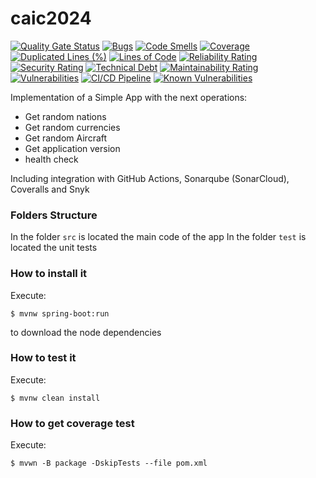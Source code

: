 # caic2024

[![Quality Gate Status](https://sonarcloud.io/api/project_badges/measure?project=JoseHenao1_caic2024&metric=alert_status)](https://sonarcloud.io/summary/new_code?id=JoseHenao1_caic2024)
[![Bugs](https://sonarcloud.io/api/project_badges/measure?project=JoseHenao1_caic2024&metric=bugs)](https://sonarcloud.io/summary/new_code?id=JoseHenao1_caic2024)
[![Code Smells](https://sonarcloud.io/api/project_badges/measure?project=JoseHenao1_caic2024&metric=code_smells)](https://sonarcloud.io/summary/new_code?id=JoseHenao1_caic2024)
[![Coverage](https://sonarcloud.io/api/project_badges/measure?project=JoseHenao1_caic2024&metric=coverage)](https://sonarcloud.io/summary/new_code?id=JoseHenao1_caic2024)
[![Duplicated Lines (%)](https://sonarcloud.io/api/project_badges/measure?project=JoseHenao1_caic2024&metric=duplicated_lines_density)](https://sonarcloud.io/summary/new_code?id=JoseHenao1_caic2024)
[![Lines of Code](https://sonarcloud.io/api/project_badges/measure?project=JoseHenao1_caic2024&metric=ncloc)](https://sonarcloud.io/summary/new_code?id=JoseHenao1_caic2024)
[![Reliability Rating](https://sonarcloud.io/api/project_badges/measure?project=JoseHenao1_caic2024&metric=reliability_rating)](https://sonarcloud.io/summary/new_code?id=JoseHenao1_caic2024)
[![Security Rating](https://sonarcloud.io/api/project_badges/measure?project=JoseHenao1_caic2024&metric=security_rating)](https://sonarcloud.io/summary/new_code?id=JoseHenao1_caic2024)
[![Technical Debt](https://sonarcloud.io/api/project_badges/measure?project=JoseHenao1_caic2024&metric=sqale_index)](https://sonarcloud.io/summary/new_code?id=JoseHenao1_caic2024)
[![Maintainability Rating](https://sonarcloud.io/api/project_badges/measure?project=JoseHenao1_caic2024&metric=sqale_rating)](https://sonarcloud.io/summary/new_code?id=JoseHenao1_caic2024)
[![Vulnerabilities](https://sonarcloud.io/api/project_badges/measure?project=JoseHenao1_caic2024&metric=vulnerabilities)](https://sonarcloud.io/summary/new_code?id=JoseHenao1_caic2024)
[![CI/CD Pipeline](https://github.com/JoseHenao1/caic2024/actions/workflows/build.yml/badge.svg)](https://github.com/JoseHenao1/caic2024/actions/workflows/build.yml)
[![Known Vulnerabilities](https://snyk.io/test/github/josehenao1/gitlab/badge.svg)](https://snyk.io/test/github/josehenao1/gitlab)

Implementation of a Simple App with the next operations:

* Get random nations
* Get random currencies
* Get random Aircraft
* Get application version
* health check

Including integration with GitHub Actions, Sonarqube (SonarCloud), Coveralls and Snyk

### Folders Structure

In the folder `src` is located the main code of the app
In the folder `test` is located the unit tests

### How to install it

Execute:

```shell
$ mvnw spring-boot:run
```
to download the node dependencies

### How to test it

Execute:
```shell
$ mvnw clean install
```

### How to get coverage test

Execute:
```shell
$ mvwn -B package -DskipTests --file pom.xml
```
